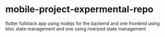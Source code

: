 # mobile-project-expermental-repo
flutter fullstack app using nodejs for the backend and one frontend using bloc state management and one using riverpod state management
